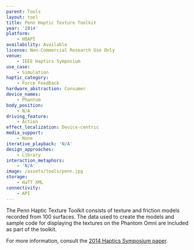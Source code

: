 ```yaml
---
parent: Tools
layout: tool
title: Penn Haptic Texture Toolkit
year: '2014'
platform:
    - HDAPI
availability: Available
license: Non-Commercial Research Use Only
venue:
    - IEEE Haptics Symposium
use_case:
    - Simulation
haptic_category:
    - Force Feedback
hardware_abstraction: Consumer
device_names:
    - Phantom
body_position:
    - N/A
driving_feature:
    - Action
effect_localization: Device-centric
media_support:
    - None
iterative_playback: 'N/A'
design_approaches:
    - Library
interaction_metaphors:
    - 'N/A'
image: /assets/tools/penn.jpg
storage:
    - HaTT XML
connectivity:
    - API
---
```

The Penn Haptic Texture Toolkit consists of texture and friction models recorded from 100 surfaces.
The data used to create the models and sample code for displaying the textures on the Phantom Omni are included as part of the toolkit.

For more information, consult the [2014 Haptics Symposium paper](https://doi.org/10.1109/HAPTICS.2014.6775475).
